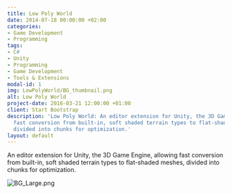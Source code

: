 ```yaml
---
title: Low Poly World
date: 2014-07-18 00:00:00 +02:00
categories:
- Game Development
- Programming
tags:
- C#
- Unity
- Programming
- Game Development
- Tools & Extensions
modal-id: 1
img: LowPolyWorld/BG_thumbnail.png
alt: Low Poly World
project-date: 2016-03-21 12:00:00 +01:00
client: Start Bootstrap
description: 'Low Poly World: An editor extension for Unity, the 3D Game Engine, allowing
  fast conversion from built-in, soft shaded terrain types to flat-shaded meshes,
  divided into chunks for optimization.'
layout: default
---
```


An editor extension for Unity, the 3D Game Engine, allowing fast conversion from built-in, soft shaded terrain types to flat-shaded meshes, divided into chunks for optimization.

![BG_Large.png](/uploads/BG_Large.png)